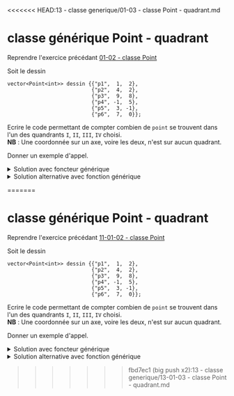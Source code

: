 <<<<<<< HEAD:13 - classe generique/01-03 - classe Point - quadrant.md
# classe générique Point - quadrant 

Reprendre l'exercice précédant [01-02 - classe Point](01-02%20-%20classe%20Point.md)

Soit le dessin

~~~
vector<Point<int>> dessin {{"p1",  1,  2},
                           {"p2",  4,  2},
                           {"p3",  9,  8},
                           {"p4", -1,  5},
                           {"p5",  3, -1},
                           {"p6",  7,  0}};
~~~

Ecrire le code permettant de compter combien de `point` se trouvent dans l'un des quandrants `I`, `II`, `III`, `IV` choisi.<br>
**NB** : Une coordonnée sur un axe, voire les deux, n'est sur aucun quadrant.

Donner un exemple d'appel.

<details>
<summary>Solution avec foncteur générique</summary>

~~~cpp
enum class Quadrant {I=1, II, III, IV};

template <typename T>
struct DansQuadrant {
   Quadrant q;
   bool operator() (const Point<T>& p) {
      switch (q) {
         case Quadrant::I   : return p.getCoord().getX() > T() and p.getCoord().getY() > T();
         case Quadrant::II  : return p.getCoord().getX() < T() and p.getCoord().getY() > T();
         case Quadrant::III : return p.getCoord().getX() < T() and p.getCoord().getY() < T();
         case Quadrant::IV  : return p.getCoord().getX() > T() and p.getCoord().getY() < T();
         default            : return false;
      }
   }
};

cout << count_if(dessin.begin(), dessin.end(), DansQuadrant<int>{Quadrant::I});
~~~

</details>


<details>
<summary>Solution alternative avec fonction générique</summary>

~~~cpp
enum class Quadrant { I, II, III, IV };

template<typename T, Quadrant q>
bool est_dans_quadrant (Point<T> const& p) {
   switch (q) {
      case Quadrant::I :
         return p.getCoord().getX() > 0 and p.getCoord().getY() > 0;
      case Quadrant::II :
         return p.getCoord().getX() < 0 and p.getCoord().getY() > 0;
      case Quadrant::III :
         return p.getCoord().getX() < 0 and p.getCoord().getY() < 0;
      case Quadrant::IV :
         return p.getCoord().getX() > 0 and p.getCoord().getY() < 0;
      default:
         return false;
   }
}

cout << count_if(dessin.begin(), dessin.end(),est_dans_quadrant<int,Quadrant::I>);
~~~

</details>

=======
# classe générique Point - quadrant 

Reprendre l'exercice précédant [11-01-02 - classe Point](13-01-02%20-%20classe%20Point.md)

Soit le dessin

~~~
vector<Point<int>> dessin {{"p1",  1,  2},
                           {"p2",  4,  2},
                           {"p3",  9,  8},
                           {"p4", -1,  5},
                           {"p5",  3, -1},
                           {"p6",  7,  0}};
~~~

Ecrire le code permettant de compter combien de `point` se trouvent dans l'un des quandrants `I`, `II`, `III`, `IV` choisi.<br>
**NB** : Une coordonnée sur un axe, voire les deux, n'est sur aucun quadrant.

Donner un exemple d'appel.

<details>
<summary>Solution avec foncteur générique</summary>

~~~cpp
enum class Quadrant {I=1, II, III, IV};

template <typename T>
struct DansQuadrant {
   Quadrant q;
   bool operator() (const Point<T>& p) {
      switch (q) {
         case Quadrant::I   : return p.getCoord().getX() > T() and p.getCoord().getY() > T();
         case Quadrant::II  : return p.getCoord().getX() < T() and p.getCoord().getY() > T();
         case Quadrant::III : return p.getCoord().getX() < T() and p.getCoord().getY() < T();
         case Quadrant::IV  : return p.getCoord().getX() > T() and p.getCoord().getY() < T();
         default            : return false;
      }
   }
};

cout << count_if(dessin.begin(), dessin.end(), DansQuadrant<int>{Quadrant::I});
~~~

</details>


<details>
<summary>Solution alternative avec fonction générique</summary>

~~~cpp
enum class Quadrant { I, II, III, IV };

template<typename T, Quadrant q>
bool est_dans_quadrant (Point<T> const& p) {
   switch (q) {
      case Quadrant::I :
         return p.getCoord().getX() > 0 and p.getCoord().getY() > 0;
      case Quadrant::II :
         return p.getCoord().getX() < 0 and p.getCoord().getY() > 0;
      case Quadrant::III :
         return p.getCoord().getX() < 0 and p.getCoord().getY() < 0;
      case Quadrant::IV :
         return p.getCoord().getX() > 0 and p.getCoord().getY() < 0;
      default:
         return false;
   }
}

cout << count_if(dessin.begin(), dessin.end(),est_dans_quadrant<int,Quadrant::I>);
~~~

</details>

>>>>>>> fbd7ec1 (big push x2):13 - classe generique/13-01-03 - classe Point - quadrant.md
